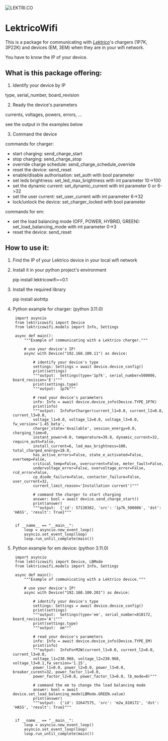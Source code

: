 ![LEKTRI.CO](https://lektri.co/wp-content/uploads/2023/06/logo-wbg.png)

# LektricoWifi 

This is a package for communicating with *[Lektrico](https://lektri.co/)*'s chargers (1P7K, 3P22K) and devices (EM, 3EM) when they are in your wifi network.

You have to know the IP of your device.


## What is this package offering:
1. Identify your device by IP

  type, serial_number, board_revision
   
2. Ready the device's parameters

  currents, voltages, powers, errors, ...
  
  see the output in the examples below
    
3. Command the device

commands for charger:

- start charging: send_charge_start
- stop charging: send_charge_stop
- override charge schedule: send_charge_schedule_override
- reset the device: send_reset
- enable/disable authorisation: set_auth with bool parameter
- set leds brightness: set_led_max_brightness with int parameter 10->100
- set the dynamic current: set_dynamic_current with int parameter 0 or 6->32
- set the user current: set_user_current with int parameter 6->32
- lock/unlock the device: set_charger_locked with bool parameter

commands for em:

- set the load balancing mode (OFF, POWER, HYBRID, GREEN): set_load_balancing_mode with int parameter 0->3
- reset the device: send_reset

## How to use it:
1. Find the IP of your Lektrico device in your local wifi network
2. Install it in your python project's environment
   
   pip install lektricowifi==0.1
   
3. Install the required library

   pip install aiohttp

4. Python example for charger: (python 3.11.0)

        import asyncio
        from lektricowifi import Device
        from lektricowifi.models import Info, Settings
        
        async def main():
            """Example of communicating with a Lektrico charger."""
            
            # use your device's IP!
            async with Device("192.168.100.11") as device:
            
                # identify your device's type
                settings: Settings = await device.device_config()
                print(settings)
                """output:  Settings(type='1p7k', serial_number=500006, board_revision='E')"""
                print(settings.type)
                """output:  1p7k"""
                
                # read your device's parameters
                info: Info = await device.device_info(Device.TYPE_1P7K)
                print(info)
                """output:  InfoForCharger(current_l1=0.0, current_l2=0.0, current_l3=0.0, 
                voltage_l1=0.0, voltage_l2=0.0, voltage_l3=0.0, fw_version='1.45_beta', 
                charger_state='Available', session_energy=0.0, charging_time=0, 
                instant_power=0.0, temperature=39.8, dynamic_current=32, require_auth=False, 
                install_current=6, led_max_brightness=100, total_charged_energy=18.0, 
                has_active_errors=False, state_e_activated=False, overtemp=False, 
                critical_temp=False, overcurrent=False, meter_fault=False, 
                undervoltage_error=False, overvoltage_error=False, rcd_error=False, 
                cp_diode_failure=False, contactor_failure=False, user_current=32, 
                current_limit_reason='Installation current')"""
        
                # command the charger to start charging
                answer: bool = await device.send_charge_start()
                print(answer)
                """output:  {'id': 57130362, 'src': '1p7k_500006', 'dst': 'HASS', 'result': True}"""
        
         
        if __name__ == "__main__":
            loop = asyncio.new_event_loop()
            asyncio.set_event_loop(loop)
            loop.run_until_complete(main())
   
5. Python example for em device: (python 3.11.0)

        import asyncio
        from lektricowifi import Device, LBMode
        from lektricowifi.models import Info, Settings

        async def main():
            """Example of communicating with a Lektrico device."""
            
            # use your device's IP!
            async with Device("192.168.100.201") as device:  
               
                # identify your device's type
                settings: Settings = await device.device_config()
                print(settings) 
                """output:  Settings(type='em', serial_number=810172, board_revision='A')"""
                print(settings.type)
                """output:  em"""
        
                # read your device's parameters
                info: Info = await device.device_info(Device.TYPE_EM)
                print(info)
                """output:  InfoForM2W(current_l1=0.0, current_l2=0.0, current_l3=0.0, 
                voltage_l1=230.968, voltage_l2=230.968, voltage_l3=0.1,fw_version='1.15', 
                power_l1=0.0, power_l2=0.0, power_l3=0.0, breaker_curent=32, power_factor_l1=0.0, 
                power_factor_l2=0.0, power_factor_l3=0.0, lb_mode=0)"""
        
                # command the em to change the load balancing mode
                answer: bool = await device.set_load_balancing_mode(LBMode.GREEN.value)
                print(answer)
                """output:  {'id': 32647575, 'src': 'm2w_810172', 'dst': 'HASS', 'result': True}"""
        
         
        if __name__ == "__main__":
            loop = asyncio.new_event_loop()
            asyncio.set_event_loop(loop)
            loop.run_until_complete(main())
